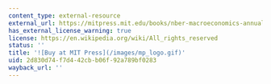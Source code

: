 ```yaml
---
content_type: external-resource
external_url: https://mitpress.mit.edu/books/nber-macroeconomics-annual-1993
has_external_license_warning: true
license: https://en.wikipedia.org/wiki/All_rights_reserved
status: ''
title: '![Buy at MIT Press](/images/mp_logo.gif)'
uid: 2d830d74-f7d4-42cb-b06f-92a789bf0283
wayback_url: ''
---
```

